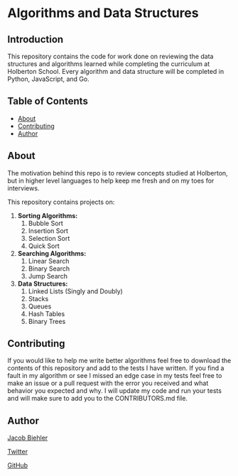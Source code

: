# Algorithms and Data Structures

## Introduction

This repository contains the code for work done on reviewing the data structures and algorithms learned while completing the curriculum at Holberton School. Every algorithm and data structure will be completed in Python, JavaScript, and Go.

## Table of Contents

* [About](#about)
* [Contributing](#contributing)
* [Author](#author)

## About

The motivation behind this repo is to review concepts studied at Holberton, but in higher level languages to help keep me fresh and on my toes for interviews.

This repository contains projects on:

1. **Sorting Algorithms:**
   1. Bubble Sort
   2. Insertion Sort
   3. Selection Sort
   4. Quick Sort
2. **Searching Algorithms:**
   1. Linear Search
   2. Binary Search
   3. Jump Search
3. **Data Structures:**
   1. Linked Lists (Singly and Doubly)
   2. Stacks
   3. Queues
   4. Hash Tables
   5. Binary Trees

## Contributing

If you would like to help me write better algorithms feel free to download the contents of this repository and add to the tests I have written. If you find a fault in my algorithm or see I missed an edge case in my tests feel free to make an issue or a pull request with the error you received and what behavior you expected and why. I will update my code and run your tests and will make sure to add you to the CONTRIBUTORS.md file.

## Author

[Jacob Biehler](https://www.linkedin.com/in/jacob-biehler-475573139/)

[Twitter](https://twitter.com/Biehlerj)

[GitHub](https://github.com/biehlerj)

